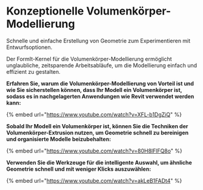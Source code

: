 # Konzeptionelle Volumenkörper-Modellierung

Schnelle und einfache Erstellung von Geometrie zum Experimentieren mit Entwurfsoptionen.

Der FormIt-Kernel für die Volumenkörper-Modellierung ermöglicht unglaubliche, zeitsparende Arbeitsabläufe, um die Modellierung einfach und effizient zu gestalten.

**Erfahren Sie, warum die Volumenkörper-Modellierung von Vorteil ist und wie Sie sicherstellen können, dass Ihr Modell ein Volumenkörper ist, sodass es in nachgelagerten Anwendungen wie Revit verwendet werden kann:**

{% embed url="https://www.youtube.com/watch?v=XFL-b1DgZiQ" %}

**Sobald Ihr Modell ein Volumenkörper ist, können Sie die Techniken der Volumenkörper-Extrusion nutzen, um Geometrie schnell zu bereinigen und organisierte Modelle beizubehalten:**

{% embed url="https://www.youtube.com/watch?v=80H8lFlFQ8o" %}

**Verwenden Sie die Werkzeuge für die intelligente Auswahl, um ähnliche Geometrie schnell und mit weniger Klicks auszuwählen:**

{% embed url="https://www.youtube.com/watch?v=akLeB1FADt4" %}





